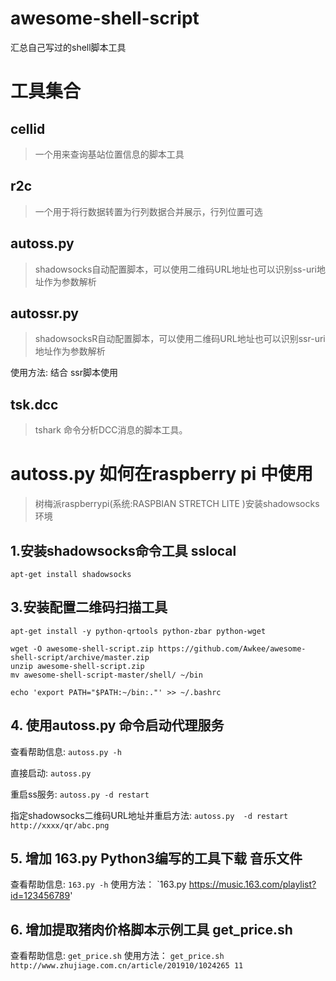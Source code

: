 # awesome-shell-script
汇总自己写过的shell脚本工具

# 工具集合

## cellid
>一个用来查询基站位置信息的脚本工具

## r2c
>一个用于将行数据转置为行列数据合并展示，行列位置可选

## autoss.py
>shadowsocks自动配置脚本，可以使用二维码URL地址也可以识别ss-uri地址作为参数解析

## autossr.py
> shadowsocksR自动配置脚本，可以使用二维码URL地址也可以识别ssr-uri地址作为参数解析

使用方法:
结合 ssr脚本使用 

## tsk.dcc
> tshark 命令分析DCC消息的脚本工具。

# autoss.py 如何在raspberry pi 中使用
> 树梅派raspberrypi(系统:RASPBIAN STRETCH LITE )安装shadowsocks环境

## 1.安装shadowsocks命令工具 sslocal

```
apt-get install shadowsocks
```

## 3.安装配置二维码扫描工具

```
apt-get install -y python-qrtools python-zbar python-wget

wget -O awesome-shell-script.zip https://github.com/Awkee/awesome-shell-script/archive/master.zip
unzip awesome-shell-script.zip
mv awesome-shell-script-master/shell/ ~/bin

echo 'export PATH="$PATH:~/bin:."' >> ~/.bashrc
```


## 4. 使用autoss.py 命令启动代理服务

查看帮助信息: `autoss.py -h`

直接启动: `autoss.py`

重启ss服务: `autoss.py -d restart`

指定shadowsocks二维码URL地址并重启方法: `autoss.py  -d restart http://xxxx/qr/abc.png`

## 5. 增加 163.py Python3编写的工具下载 音乐文件

查看帮助信息: `163.py -h`
使用方法： `163.py https://music.163.com/playlist?id=123456789'

## 6. 增加提取猪肉价格脚本示例工具 get_price.sh

查看帮助信息: `get_price.sh`
使用方法： `get_price.sh http://www.zhujiage.com.cn/article/201910/1024265 11`



